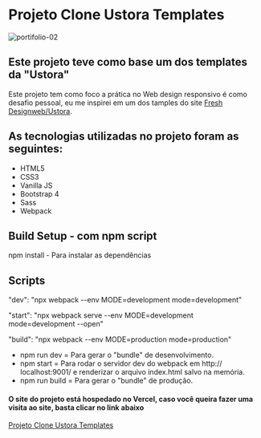 # Projeto Clone Ustora Templates

![portifolio-02](https://user-images.githubusercontent.com/61878023/90788775-83caa600-e2dc-11ea-8536-5ce1d0d2431b.PNG)

## Este projeto teve como base um dos templates da "Ustora"

Este projeto tem como foco a prática no Web design responsivo é como desafio pessoal, eu me inspirei em um dos tamples do site <a href="https://freshdesignweb.com/ustora/" target="_blank">Fresh Designweb/Ustora</a>.

## As tecnologias utilizadas no projeto foram as seguintes:

* HTML5
* CSS3
* Vanilla JS
* Bootstrap 4
* Sass
* Webpack

## Build Setup - com npm script

npm install - Para instalar as dependências

## Scripts

"dev": "npx webpack --env MODE=development mode=development"

"start": "npx webpack serve --env MODE=development mode=development --open"

"build": "npx webpack --env MODE=production mode=production"

* npm run dev = Para gerar o "bundle" de desenvolvimento.
* npm start = Para rodar o servidor dev do webpack em http:// localhost:9001/ e renderizar o arquivo index.html salvo na memória.
* npm run build = Para gerar o "bundle" de produção.

#### O site do projeto está hospedado no Vercel, caso você queira fazer uma visita ao site, basta clicar no link abaixo

<a href="projeto-clone-ustora-templates.vercel.app" target="_blank">Projeto Clone Ustora Templates</a>


